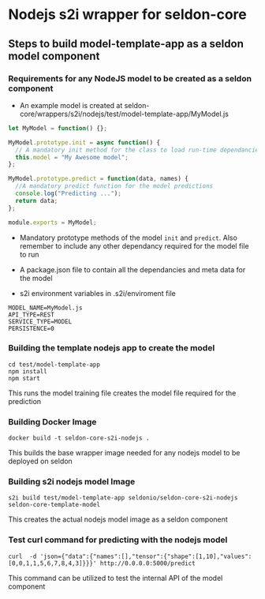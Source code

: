 # Nodejs s2i wrapper for seldon-core

## Steps to build model-template-app as a seldon model component

### Requirements for any NodeJS model to be created as a seldon component

- An example model is created at seldon-core/wrappers/s2i/nodejs/test/model-template-app/MyModel.js

```js
let MyModel = function() {};

MyModel.prototype.init = async function() {
  // A mandatory init method for the class to load run-time dependancies
  this.model = "My Awesome model";
};

MyModel.prototype.predict = function(data, names) {
  //A mandatory predict function for the model predictions
  console.log("Predicting ...");
  return data;
};

module.exports = MyModel;
```

- Mandatory prototype methods of the model `init` and `predict`. Also remember to include any other dependancy required for the model file to run

- A package.json file to contain all the dependancies and meta data for the model

- s2i environment variables in .s2i/enviroment file

```
MODEL_NAME=MyModel.js
API_TYPE=REST
SERVICE_TYPE=MODEL
PERSISTENCE=0
```

### Building the template nodejs app to create the model

```
cd test/model-template-app
npm install
npm start
```

This runs the model training file creates the model file required for the prediction

### Building Docker Image

```
docker build -t seldon-core-s2i-nodejs .
```

This builds the base wrapper image needed for any nodejs model to be deployed on seldon

### Building s2i nodejs model Image

```
s2i build test/model-template-app seldonio/seldon-core-s2i-nodejs seldon-core-template-model
```

This creates the actual nodejs model image as a seldon component

### Test curl command for predicting with the nodejs model

```
curl  -d 'json={"data":{"names":[],"tensor":{"shape":[1,10],"values":[0,0,1,1,5,6,7,8,4,3]}}}' http://0.0.0.0:5000/predict
```

This command can be utilized to test the internal API of the model component
